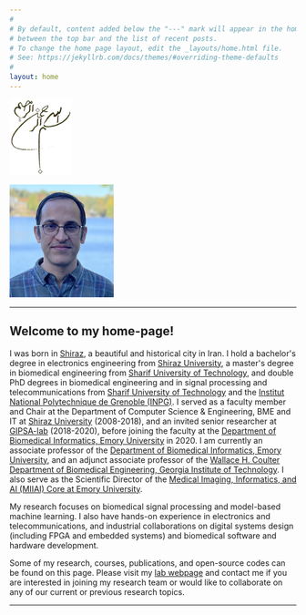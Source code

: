 ```yaml
---
#
# By default, content added below the "---" mark will appear in the home page
# between the top bar and the list of recent posts.
# To change the home page layout, edit the _layouts/home.html file.
# See: https://jekyllrb.com/docs/themes/#overriding-theme-defaults
#
layout: home
---
```

![](./assets/images/bismillah.jpg)

![Reza Sameni](./assets/images/reza-sameni.png)

---

## Welcome to my home-page!

I was born in [Shiraz](https://en.wikipedia.org/wiki/Shiraz), a beautiful and historical city in Iran. I hold a bachelor's degree in electronics engineering from [Shiraz University](https://shirazu.ac.ir/), a master's degree in biomedical engineering from [Sharif University of Technology](http://www.en.sharif.edu/), and double PhD degrees in biomedical engineering and in signal processing and telecommunications from [Sharif University of Technology](http://www.en.sharif.edu/) and the [Institut National Polytechnique de Grenoble (INPG)](https://www.grenoble-inp.fr/). I served as a faculty member and Chair at the Department of Computer Science & Engineering, BME and IT at [Shiraz University](https://shirazu.ac.ir/) (2008-2018), and an invited senior researcher at [GIPSA-lab](https://www.gipsa-lab.grenoble-inp.fr/en) (2018-2020), before joining the faculty at the [Department of Biomedical Informatics, Emory University](https://med.emory.edu/departments/biomedical-informatics/index.html) in 2020. I am currently an associate professor of the [Department of Biomedical Informatics, Emory University](https://med.emory.edu/departments/biomedical-informatics/index.html), and an adjunct associate professor of the [Wallace H. Coulter Department of Biomedical Engineering, Georgia Institute of Technology](https://bme.gatech.edu/bme/). I also serve as the Scientific Director of the [Medical Imaging, Informatics, and AI (MIIAI) Core at Emory University](https://www.cores.emory.edu/miiai/).

My research focuses on biomedical signal processing and model-based machine learning. I also have hands-on experience in electronics and telecommunications, and industrial collaborations on digital systems design (including FPGA and embedded systems) and biomedical software and hardware development.

Some of my research, courses, publications, and open-source codes can be found on this page. Please visit my [lab webpage](https://sameni.org) and contact me if you are interested in joining my research team or would like to collaborate on any of our current or previous research topics. 

---
